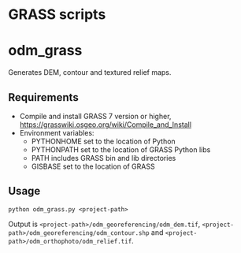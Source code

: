 # GRASS scripts
# odm_grass
Generates DEM, contour and textured relief maps.

## Requirements
* Compile and install GRASS 7 version or higher, https://grasswiki.osgeo.org/wiki/Compile_and_Install
* Environment variables:
  * PYTHONHOME set to the location of Python
  * PYTHONPATH set to the location of GRASS Python libs
  * PATH includes GRASS bin and lib directories
  * GISBASE set to the location of GRASS

## Usage
    python odm_grass.py <project-path>

Output is `<project-path>/odm_georeferencing/odm_dem.tif`, `<project-path>/odm_georeferencing/odm_contour.shp` and `<project-path>/odm_orthophoto/odm_relief.tif`.
